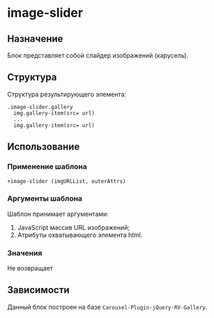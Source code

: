 # image-slider

## Назначение

Блок представляет собой слайдер изображений (карусель).

## Структура

Структура результирующего элемента:

    .image-slider.gallery
      img.gallery-item(src= url)
      ...
      img.gallery-item(src= url)

## Использование

### Применение шаблона

    +image-slider (imgURLList, outerAttrs)

### Аргументы шаблона

Шаблон принимает аргументами:

1. JavaScript массив URL изображений;
2. Атрибуты охватывающего элемента html.

### Значения

Не возвращает

## Зависимости

Данный блок построен на базе `Carousel-Plugin-jQuery-RV-Gallery`.